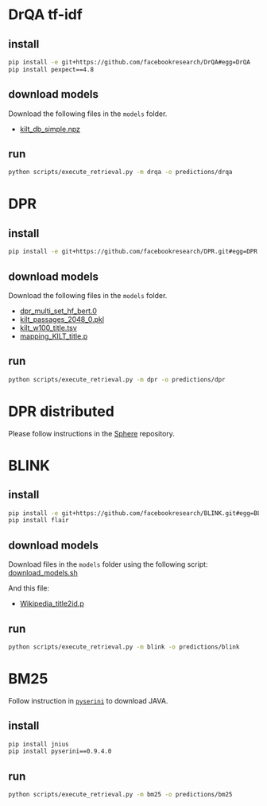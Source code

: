 # DrQA tf-idf

## install
```bash
pip install -e git+https://github.com/facebookresearch/DrQA#egg=DrQA
pip install pexpect==4.8
```

## download models

Download the following files in the `models` folder.

- [kilt_db_simple.npz](http://dl.fbaipublicfiles.com/KILT/kilt_db_simple.npz)

## run
```bash
python scripts/execute_retrieval.py -m drqa -o predictions/drqa
```

# DPR

## install
```bash
pip install -e git+https://github.com/facebookresearch/DPR.git#egg=DPR
```

## download models

Download the following files in the `models` folder.

- [dpr_multi_set_hf_bert.0](http://dl.fbaipublicfiles.com/KILT/dpr_multi_set_hf_bert.0)
- [kilt_passages_2048_0.pkl](http://dl.fbaipublicfiles.com/KILT/kilt_passages_2048_0.pkl)
- [kilt_w100_title.tsv](http://dl.fbaipublicfiles.com/KILT/kilt_w100_title.tsv)
- [mapping_KILT_title.p](http://dl.fbaipublicfiles.com/KILT/mapping_KILT_title.p)

## run
```bash
python scripts/execute_retrieval.py -m dpr -o predictions/dpr
```

# DPR distributed

Please follow instructions in the [Sphere](https://github.com/facebookresearch/Sphere) repository.

# BLINK

## install
```bash
pip install -e git+https://github.com/facebookresearch/BLINK.git#egg=BLINK
pip install flair
```

## download models

Download files in the `models` folder using the following script: [download_models.sh](https://github.com/facebookresearch/BLINK/blob/master/download_blink_models.sh)

And this file:
- [Wikipedia_title2id.p](http://dl.fbaipublicfiles.com/KILT/Wikipedia_title2id.p)

## run
```bash
python scripts/execute_retrieval.py -m blink -o predictions/blink
```

# BM25
Follow instruction in [`pyserini`](https://github.com/castorini/pyserini#installation) to download JAVA.
## install
```bash
pip install jnius
pip install pyserini==0.9.4.0
```

## run
```bash
python scripts/execute_retrieval.py -m bm25 -o predictions/bm25
```
